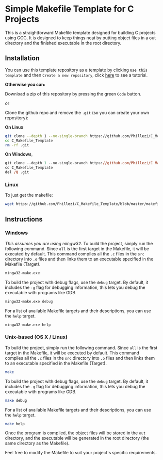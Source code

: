 # Simple Makefile Template for C Projects

This is a straightforward Makefile template designed for building C projects using GCC.
It is designed to keep things neat by putting object files in a out directory and the finished executable in the root directory.

## Installation

You can use this template repository as a template by clicking `Use this template` and then `Create a new repository`, click [here](https://docs.github.com/en/repositories/creating-and-managing-repositories/creating-a-repository-from-a-template) to see a tutorial.

**Otherwise you can:**


Download a zip of this repository by pressing the green `Code` button.


or


Clone the github repo and remove the `.git` (so you can create your own repository):

**On Linux**
```bash
git clone --depth 1 --no-single-branch https://github.com/Phillezi/C_Makefile_Template.git
cd C_Makefile_Template
rm -rf .git

```

**On Windows**,
```ps
git clone --depth 1 --no-single-branch https://github.com/Phillezi/C_Makefile_Template.git
cd C_Makefile_Template
del /Q .git

```

### Linux
To just get the makefile:
```bash
wget https://github.com/Phillezi/C_Makefile_Template/blob/master/makefile
```

## Instructions
### Windows

*This assumes you are using mingw32.*
To build the project, simply run the following command. Since `all` is the first target in the Makefile, it will be executed by default. This command compiles all the `.c` files in the `src` directory into `.o` files and then links them to an executable specified in the Makefile (Target).

```ps
mingw32-make.exe
```

To build the project with debug flags, use the `debug` target. By default, it includes the `-g` flag for debugging information, this lets you debug the executable with programs like GDB.

```ps
mingw32-make.exe debug
```

For a list of available Makefile targets and their descriptions, you can use the `help` target.

```ps
mingw32-make.exe help
```

### Unix-based (OS X / Linux)

To build the project, simply run the following command. Since `all` is the first target in the Makefile, it will be executed by default. This command compiles all the `.c` files in the `src` directory into `.o` files and then links them to an executable specified in the Makefile (Target).

```bash
make
```

To build the project with debug flags, use the `debug` target. By default, it includes the `-g` flag for debugging information, this lets you debug the executable with programs like GDB.

```bash
make debug
```

For a list of available Makefile targets and their descriptions, you can use the `help` target.

```bash
make help
```

Once the program is compiled, the object files will be stored in the `out` directory, and the executable will be generated in the root directory (the same directory as the Makefile).

Feel free to modify the Makefile to suit your project's specific requirements.
